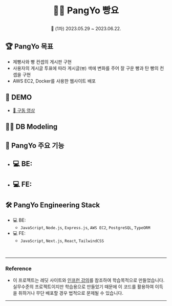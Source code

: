 #

# <p align="center">🍞🍦 PangYo 빵요

<P align="center">📆 (1차) 2023.05.29 ~ 2023.06.22.

## 🏆 PangYo 목표

- 제빵사와 빵 컨셉의 게시판 구현
- 사용자의 게시글 투표에 따라 게시글(`빵`) 색에 변화를 주어 잘 구운 빵과 탄 빵의 컨셉을 구현
- AWS EC2, Docker를 사용한 웹사이트 배포

## 📼 DEMO

- <a href="">📎 구동 영상</a>

## 👩‍💻 DB Modeling

## 📌 PangYo 주요 기능

- 💻 BE:
  -
- ## 💻 FE:

## 🛠 PangYo Engineering Stack

- 💻 BE:
  - `JavaScript`, `Node.js`, `Express.js`, `AWS EC2`, `PostgreSQL`, `TypeORM`
- 💻 FE:
  - `JavaScript`, `Next.js`, `React`, `TailwindCSS`

<br>

---

### Reference

- 이 프로젝트는 레딧 사이트와 [인프런 강의](https://www.inflearn.com/course/%EB%94%B0%EB%9D%BC%ED%95%98%EB%8A%94-%EB%A0%88%EB%94%A7)를 참조하여 학습목적으로 만들었습니다. 실무수준의 프로젝트이지만 학습용으로 만들었기 때문에 이 코드를 활용하여 이득을 취하거나 무단 배포할 경우 법적으로 문제될 수 있습니다.

---
